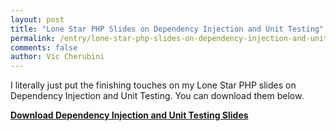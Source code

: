 ```yaml
---
layout: post
title: "Lone Star PHP Slides on Dependency Injection and Unit Testing"
permalink: /entry/lone-star-php-slides-on-dependency-injection-and-unit-testing.html
comments: false
author: Vic Cherubini
---
```


I literally just put the finishing touches on my Lone Star PHP slides on Dependency Injection and Unit Testing. You can download them below.

[**Download Dependency Injection and Unit Testing Slides**](https://s3.amazonaws.com/brightmarch/lone-star-dependency-injection.pdf)
